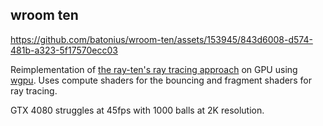 ## wroom ten


https://github.com/batonius/wroom-ten/assets/153945/843d6008-d574-481b-a323-5f17570ecc03


Reimplementation of [the ray-ten's ray tracing approach](https://github.com/batonius/ray-ten) on GPU using [wgpu](https://github.com/gfx-rs/wgpu).
Uses compute shaders for the bouncing and fragment shaders for ray tracing.

GTX 4080 struggles at 45fps with 1000 balls at 2K resolution.
